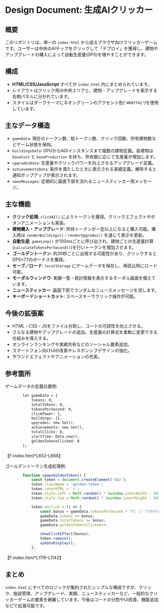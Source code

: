# Design Document: 生成AIクリッカー

## 概要
このリポジトリは、単一の `index.html` から成るブラウザ向けクリッカーゲームです。ユーザーは中央のAIチップをクリックして「デプロイ」を獲得し、建物やアップグレードの購入によって自動生産量(DPS)を増やすことができます。

## 構成
- **HTML/CSS/JavaScript** すべてが `index.html` 内にまとめられています。
- レイアウトはクリック用の中央エリアと、建物・アップグレードを表示する右側パネルに分かれています。
- スタイルはダークテーマにネオングリーンのアクセント色(`"#00ff41"`)を使用しています。

## 主なデータ構造
- `gameData`: 現在のトークン数、総トークン数、クリック回数、所有建物数などゲーム状態を保持。
- `buildingsData`: GPUからAGIインスタンスまで複数の建物定義。各建物は `baseCost` と `baseProduction` を持ち、所有数に応じて生産量が増加します。
- `upgradesData`: 生産量やクリックパワーを向上させるアップグレード定義。
- `achievementsData`: 条件を満たしたときに表示される実績定義。解除すると通知ポップアップが表示されます。
- `newsMessages`: 定期的に画面下部を流れるニュースティッカー用メッセージ。

## 主な機能
- **クリック処理**: `clickAI()` によりトークンを獲得。クリックエフェクトやボタンアニメーションも実装。
- **建物購入・アップグレード**: 所持トークンが一定以上になると購入可能。購入時は `renderBuildings()`・`renderUpgrades()` を通じて表示を更新。
- **自動生産**: `gameLoop()` が100msごとに呼び出され、建物ごとの生産量計算(`calculateTokensPerSecond()`)を行いトークンを増加させます。
- **ゴールデントークン**: 約30秒ごとに出現する可能性があり、クリックするとDPS×77のボーナスを獲得。
- **セーブ／ロード**: `localStorage` にゲームデータを保存し、再読込時にロード可能。
- **モーダルウィンドウ**: 実績一覧・統計情報を表示するモーダル画面を備えています。
- **ニュースティッカー**: 画面下部でランダムなニュースメッセージを流します。
- **キーボードショートカット**: スペースキーでクリック操作が可能。

## 今後の拡張案
- HTML・CSS・JSをファイル分割し、コードの可読性を向上させる。
- さらなる建物やアップグレードの追加。生産量の計算式を柔軟に変更できる仕組みを導入する。
- オンラインランキングや実績共有などのソーシャル要素追加。
- スマートフォン向けUIの改善やレスポンシブデザインの強化。
- サウンドエフェクトやアニメーションの充実。

## 参考箇所
ゲームデータの定義位置例:
```html
        let gameData = {
            tokens: 0,
            totalTokens: 0,
            tokensPerSecond: 0,
            clickPower: 1,
            buildings: {},
            upgrades: new Set(),
            achievements: new Set(),
            totalClicks: 0,
            startTime: Date.now(),
            goldenTokensClicked: 0
        };
```
【F:index.html†L652-L666】

ゴールデントークン生成処理例:
```javascript
        function spawnGoldenToken() {
            const token = document.createElement('div');
            token.className = 'golden-token';
            token.innerHTML = '⭐';
            token.style.left = Math.random() * (window.innerWidth - 60) + 'px';
            token.style.top = Math.random() * (window.innerHeight - 60) + 'px';

            token.onclick = () => {
                const bonus = gameData.tokensPerSecond * 77; // 77秒分のボーナス
                gameData.tokens += bonus;
                gameData.totalTokens += bonus;
                gameData.goldenTokensClicked++;

                showClickEffect(bonus);
                token.remove();
                updateDisplay();
            };
```
【F:index.html†L1119-L1142】

## まとめ
`index.html` にすべてのロジックが集約されたシンプルな構成ですが、クリック、施設管理、アップグレード、実績、ニュースティッカーなど、一般的なクリッカーゲームの要素を網羅しています。今後はコードの分割やUI改善、機能追加などで拡張可能です。
